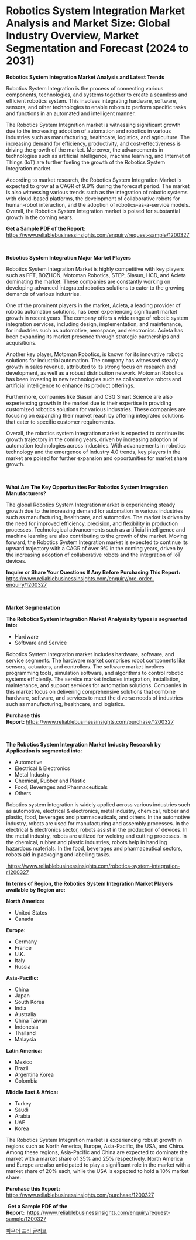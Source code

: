 <p><h1>Robotics System Integration Market Analysis and Market Size: Global Industry Overview, Market Segmentation and Forecast (2024 to 2031)</h1></p><p><strong>Robotics System Integration Market Analysis and Latest Trends</strong></p>
<p><p>Robotics System Integration is the process of connecting various components, technologies, and systems together to create a seamless and efficient robotics system. This involves integrating hardware, software, sensors, and other technologies to enable robots to perform specific tasks and functions in an automated and intelligent manner.</p><p>The Robotics System Integration market is witnessing significant growth due to the increasing adoption of automation and robotics in various industries such as manufacturing, healthcare, logistics, and agriculture. The increasing demand for efficiency, productivity, and cost-effectiveness is driving the growth of the market. Moreover, the advancements in technologies such as artificial intelligence, machine learning, and Internet of Things (IoT) are further fueling the growth of the Robotics System Integration market.</p><p>According to market research, the Robotics System Integration Market is expected to grow at a CAGR of 9.9% during the forecast period. The market is also witnessing various trends such as the integration of robotic systems with cloud-based platforms, the development of collaborative robots for human-robot interaction, and the adoption of robotics-as-a-service models. Overall, the Robotics System Integration market is poised for substantial growth in the coming years.</p></p>
<p><strong>Get a Sample PDF of the Report:&nbsp;</strong> <a href="https://www.reliablebusinessinsights.com/enquiry/request-sample/1200327">https://www.reliablebusinessinsights.com/enquiry/request-sample/1200327</a></p>
<p>&nbsp;</p>
<p><strong>Robotics System Integration Major Market Players</strong></p>
<p><p>Robotics System Integration Market is highly competitive with key players such as FFT, BOZHON, Motoman Robotics, STEP, Siasun, HCD, and Acieta dominating the market. These companies are constantly working on developing advanced integrated robotics solutions to cater to the growing demands of various industries.</p><p>One of the prominent players in the market, Acieta, a leading provider of robotic automation solutions, has been experiencing significant market growth in recent years. The company offers a wide range of robotic system integration services, including design, implementation, and maintenance, for industries such as automotive, aerospace, and electronics. Acieta has been expanding its market presence through strategic partnerships and acquisitions.</p><p>Another key player, Motoman Robotics, is known for its innovative robotic solutions for industrial automation. The company has witnessed steady growth in sales revenue, attributed to its strong focus on research and development, as well as a robust distribution network. Motoman Robotics has been investing in new technologies such as collaborative robots and artificial intelligence to enhance its product offerings.</p><p>Furthermore, companies like Siasun and CSG Smart Science are also experiencing growth in the market due to their expertise in providing customized robotics solutions for various industries. These companies are focusing on expanding their market reach by offering integrated solutions that cater to specific customer requirements.</p><p>Overall, the robotics system integration market is expected to continue its growth trajectory in the coming years, driven by increasing adoption of automation technologies across industries. With advancements in robotics technology and the emergence of Industry 4.0 trends, key players in the market are poised for further expansion and opportunities for market share growth.</p></p>
<p>&nbsp;</p>
<p><strong>What Are The Key Opportunities For Robotics System Integration Manufacturers?</strong></p>
<p><p>The global Robotics System Integration market is experiencing steady growth due to the increasing demand for automation in various industries such as manufacturing, healthcare, and automotive. The market is driven by the need for improved efficiency, precision, and flexibility in production processes. Technological advancements such as artificial intelligence and machine learning are also contributing to the growth of the market. Moving forward, the Robotics System Integration market is expected to continue its upward trajectory with a CAGR of over 9% in the coming years, driven by the increasing adoption of collaborative robots and the integration of IoT devices.</p></p>
<p><strong>Inquire or Share Your Questions If Any Before Purchasing This Report:</strong> <a href="https://www.reliablebusinessinsights.com/enquiry/pre-order-enquiry/1200327">https://www.reliablebusinessinsights.com/enquiry/pre-order-enquiry/1200327</a></p>
<p>&nbsp;</p>
<p><strong>Market Segmentation</strong></p>
<p><strong>The Robotics System Integration Market Analysis by types is segmented into:</strong></p>
<p><ul><li>Hardware</li><li>Software and Service</li></ul></p>
<p><p>Robotics System Integration market includes hardware, software, and service segments. The hardware market comprises robot components like sensors, actuators, and controllers. The software market involves programming tools, simulation software, and algorithms to control robotic systems efficiently. The service market includes integration, installation, maintenance, and support services for automation solutions. Companies in this market focus on delivering comprehensive solutions that combine hardware, software, and services to meet the diverse needs of industries such as manufacturing, healthcare, and logistics.</p></p>
<p><strong>Purchase this Report:&nbsp;</strong><a href="https://www.reliablebusinessinsights.com/purchase/1200327">https://www.reliablebusinessinsights.com/purchase/1200327</a></p>
<p>&nbsp;</p>
<p><strong>The Robotics System Integration Market Industry Research by Application is segmented into:</strong></p>
<p><ul><li>Automotive</li><li>Electrical & Electronics</li><li>Metal Industry</li><li>Chemical, Rubber and Plastic</li><li>Food, Beverages and Pharmaceuticals</li><li>Others</li></ul></p>
<p><p>Robotics system integration is widely applied across various industries such as automotive, electrical & electronics, metal industry, chemical, rubber and plastic, food, beverages and pharmaceuticals, and others. In the automotive industry, robots are used for manufacturing and assembly processes. In the electrical & electronics sector, robots assist in the production of devices. In the metal industry, robots are utilized for welding and cutting processes. In the chemical, rubber and plastic industries, robots help in handling hazardous materials. In the food, beverages and pharmaceutical sectors, robots aid in packaging and labelling tasks.</p></p>
<p><a href="https://www.reliablebusinessinsights.com/robotics-system-integration-r1200327">&nbsp;https://www.reliablebusinessinsights.com/robotics-system-integration-r1200327</a></p>
<p><strong>In terms of Region, the Robotics System Integration Market Players available by Region are:</strong></p>
<p>
    <p> <strong> North America: </strong>
        <ul>
            <li>United States</li>
            <li>Canada</li>
        </ul>
        </p> 
    <p> <strong> Europe: </strong>
        <ul>
            <li>Germany</li>
            <li>France</li>
            <li>U.K.</li>
            <li>Italy</li>
            <li>Russia</li>
        </ul>
        </p> 
    <p> <strong> Asia-Pacific: </strong>
        <ul>
            <li>China</li>
            <li>Japan</li>
            <li>South Korea</li>
            <li>India</li>
            <li>Australia</li>
            <li>China Taiwan</li>
            <li>Indonesia</li>
            <li>Thailand</li>
            <li>Malaysia</li>
        </ul>
        </p> 
    <p> <strong> Latin America: </strong>
        <ul>
            <li>Mexico</li>
            <li>Brazil</li>
            <li>Argentina Korea</li>
            <li>Colombia</li>
        </ul>
        </p> 
    <p> <strong> Middle East & Africa: </strong>
        <ul>
            <li>Turkey</li>
            <li>Saudi</li>
            <li>Arabia</li>
            <li>UAE</li>
            <li>Korea</li>
        </ul>
    </p>
    </p>
<p><p>The Robotics System Integration market is experiencing robust growth in regions such as North America, Europe, Asia-Pacific, the USA, and China. Among these regions, Asia-Pacific and China are expected to dominate the market with a market share of 35% and 25% respectively. North America and Europe are also anticipated to play a significant role in the market with a market share of 20% each, while the USA is expected to hold a 10% market share.</p></p>
<p><strong>Purchase this Report: </strong><a href="https://www.reliablebusinessinsights.com/purchase/1200327">https://www.reliablebusinessinsights.com/purchase/1200327</a></p>
<p>&nbsp;<strong>Get a Sample PDF of the Report:&nbsp;&nbsp;</strong><a href="https://www.reliablebusinessinsights.com/enquiry/request-sample/1200327">https://www.reliablebusinessinsights.com/enquiry/request-sample/1200327</a></p>
<p><strong></strong></p>
<p><p><a href="https://github.com/hzumrdvas204296/Market-Research-Report-List-3/blob/main/244749947653.md">파우더 프리 글러브</a></p></p>